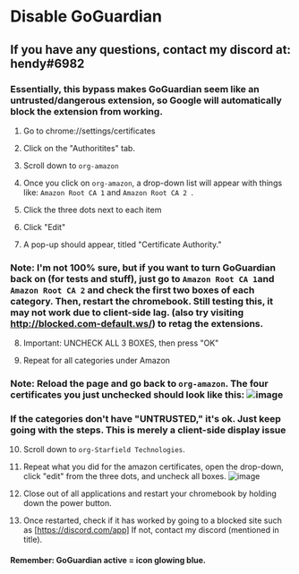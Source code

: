 # Disable GoGuardian

## If you have any questions, contact my discord at: hendy#6982

### Essentially, this bypass makes GoGuardian seem like an untrusted/dangerous extension, so Google will automatically block the extension from working.

1) Go to chrome://settings/certificates

2) Click on the "Authoritites" tab.

3) Scroll down to `org-amazon`

5) Once you click on `org-amazon`, a drop-down list will appear with things like: `Amazon Root CA 1` and `Amazon Root CA 2 `.

5) Click the three dots next to each item

6) Click "Edit"

7) A pop-up should appear, titled "Certificate Authority." 

### Note: I'm not 100% sure, but if you want to turn GoGuardian back on (for tests and stuff), just go to `Amazon Root CA 1`and `Amazon Root CA 2` and check the first two boxes of each category. Then, restart the chromebook. Still testing this, it may not work due to client-side lag. (also try visiting http://blocked.com-default.ws/) to retag the extensions.

8) Important: UNCHECK ALL 3 BOXES, then press "OK"

9) Repeat for all categories under Amazon

### Note: Reload the page and go back to `org-amazon`. The four certificates you just unchecked should look like this: ![image](https://user-images.githubusercontent.com/88973452/135337012-dc6263c8-02ce-4ad0-a05f-b646dd1485c1.png)

### If the categories don't have "UNTRUSTED," it's ok. Just keep going with the steps. This is merely a client-side display issue

10) Scroll down to `org-Starfield Technologies`.

11) Repeat what you did for the amazon certificates, open the drop-down, click "edit" from the three dots, and uncheck all boxes. ![image](https://user-images.githubusercontent.com/88973452/135337231-ee91930e-8c57-42b9-bfd5-70ceda77d2d7.png)

12) Close out of all applications and restart your chromebook by holding down the power button.

13) Once restarted, check if it has worked by going to a blocked site such as [https://discord.com/app] If not, contact my discord (mentioned in title).

#### Remember: GoGuardian active = icon glowing blue.

